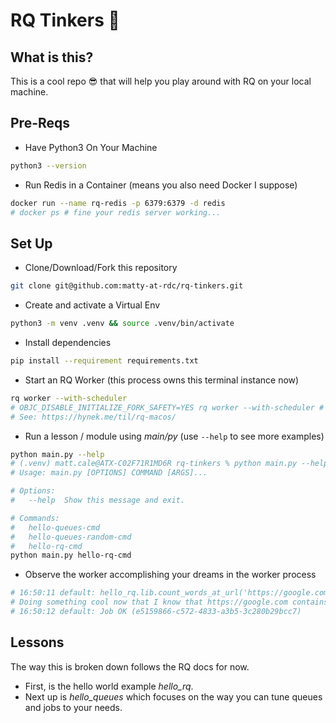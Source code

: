 # RQ Tinkers 🍤

## What is this?

This is a cool repo 😎 that will help you play around with RQ on your local machine.

## Pre-Reqs

- Have Python3 On Your Machine

```sh
python3 --version
```

- Run Redis in a Container (means you also need Docker I suppose)

```sh
docker run --name rq-redis -p 6379:6379 -d redis
# docker ps # fine your redis server working...
```

## Set Up

- Clone/Download/Fork this repository

```sh
git clone git@github.com:matty-at-rdc/rq-tinkers.git
```

- Create and activate a Virtual Env

```sh
python3 -m venv .venv && source .venv/bin/activate
```

- Install dependencies

```sh
pip install --requirement requirements.txt
```

- Start an RQ Worker (this process owns this terminal instance now)

```sh
rq worker --with-scheduler 
# OBJC_DISABLE_INITIALIZE_FORK_SAFETY=YES rq worker --with-scheduler # On Mac
# See: https://hynek.me/til/rq-macos/
```

- Run a lesson / module using _main/py_ (use `--help` to see more examples)

```sh
python main.py --help
# (.venv) matt.cale@ATX-C02F71R1MD6R rq-tinkers % python main.py --help
# Usage: main.py [OPTIONS] COMMAND [ARGS]...

# Options:
#   --help  Show this message and exit.

# Commands:
#   hello-queues-cmd
#   hello-queues-random-cmd
#   hello-rq-cmd
python main.py hello-rq-cmd
```

- Observe the worker accomplishing your dreams in the worker process

```sh
# 16:50:11 default: hello_rq.lib.count_words_at_url('https://google.com') (e5159866-c572-4833-a3b5-3c280b29bcc7)
# Doing something cool now that I know that https://google.com contains 396 words...
# 16:50:12 default: Job OK (e5159866-c572-4833-a3b5-3c280b29bcc7)
```

## Lessons

The way this is broken down follows the RQ docs for now. 

- First, is the hello world example _hello_rq_.
- Next up is _hello_queues_ which focuses on the way you can tune queues and jobs to your needs.